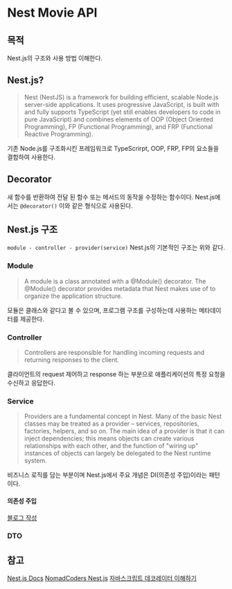 # Nest Movie API

## 목적

Nest.js의 구조와 사용 방법 이해한다.

## Nest.js?

> Nest (NestJS) is a framework for building efficient, scalable Node.js server-side applications. It uses progressive JavaScript, is built with and fully supports TypeScript (yet still enables developers to code in pure JavaScript) and combines elements of OOP (Object Oriented Programming), FP (Functional Programming), and FRP (Functional Reactive Programming).

기존 Node.js를 구조화시킨 프레임워크로 TypeScrirpt, OOP, FRP, FP의 요소들을 결합하여 사용한다.

## Decorator

새 함수를 반환하여 전달 된 함수 또는 메서드의 동작을 수정하는 함수이다.
Nest.js에서는 `@decorator()` 이와 같은 형식으로 사용된다.

## Nest.js 구조

`module - controller - provider(service)`
Nest.js의 기본적인 구조는 위와 같다.

### Module

> A module is a class annotated with a @Module() decorator. The @Module() decorator provides metadata that Nest makes use of to organize the application structure.

모듈은 클래스와 같다고 볼 수 있으며, 프로그램 구조를 구성하는데 사용하는 메타데이터를 제공한다.

### Controller

> Controllers are responsible for handling incoming requests and returning responses to the client.

클라이언트의 request 제어하고 response 하는 부분으로 애플리케이션의 특정 요청을 수신하고 응답한다.

### Service

> Providers are a fundamental concept in Nest. Many of the basic Nest classes may be treated as a provider – services, repositories, factories, helpers, and so on. The main idea of a provider is that it can inject dependencies; this means objects can create various relationships with each other, and the function of "wiring up" instances of objects can largely be delegated to the Nest runtime system.

비즈니스 로직를 담는 부분이며 Nest.js에서 주요 개념은 DI(의존성 주입)이라는 패턴이다.

#### 의존성 주입

[블로그 작성](https://blog.naver.com/dilrong/222373919928)

### DTO

## 참고

[Nest.js Docs](https://docs.nestjs.com/)
[NomadCoders Nest.js](https://docs.nestjs.com/)
[자바스크립트 데코레이터 이해하기](https://ui.toast.com/weekly-pick/ko_20200102)
